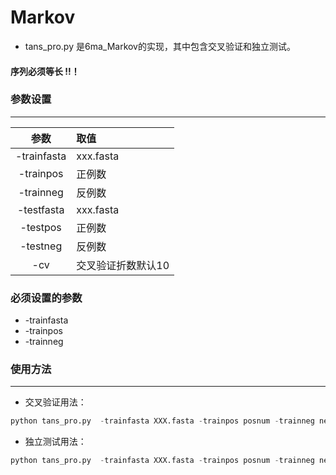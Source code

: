# Markov

* tans_pro.py 是6ma_Markov的实现，其中包含交叉验证和独立测试。
#### 序列必须等长 !!！
### 参数设置
*******************

|参数|取值|
|:-:|:-|  
|-trainfasta|xxx.fasta|    
-trainpos|    	正例数  
-trainneg|       	反例数  
-testfasta  | 	 xxx.fasta
-testpos   | 	正例数  
-testneg  |		反例数  
-cv   |		交叉验证折数默认10  
### 必须设置的参数
* -trainfasta
* -trainpos
* -trainneg
### 使用方法
*********************
* 交叉验证用法：
```py
python tans_pro.py  -trainfasta XXX.fasta -trainpos posnum -trainneg negnum -cv cv
```
* 独立测试用法：
```py
python tans_pro.py  -trainfasta XXX.fasta -trainpos posnum -trainneg negnum -testfasta XXX.fasta -testpos num -testneg num 
```
